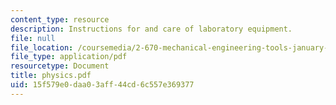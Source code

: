 ```yaml
---
content_type: resource
description: Instructions for and care of laboratory equipment.
file: null
file_location: /coursemedia/2-670-mechanical-engineering-tools-january-iap-2004/15f579e0daa03aff44cd6c557e369377_physics.pdf
file_type: application/pdf
resourcetype: Document
title: physics.pdf
uid: 15f579e0-daa0-3aff-44cd-6c557e369377
---
```

